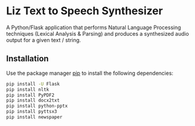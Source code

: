 # Liz Text to Speech Synthesizer
A Python/Flask application that performs Natural Language Processing techniques (Lexical Analysis & Parsing) and produces a synthesized audio output for a given text / string.

## Installation

Use the package manager [pip](https://pip.pypa.io/en/stable/) to install the following dependencies:

```bash
pip install -U Flask
pip install nltk
pip install PyPDF2
pip install docx2txt
pip install python-pptx
pip install pyttsx3
pip install newspaper
```
